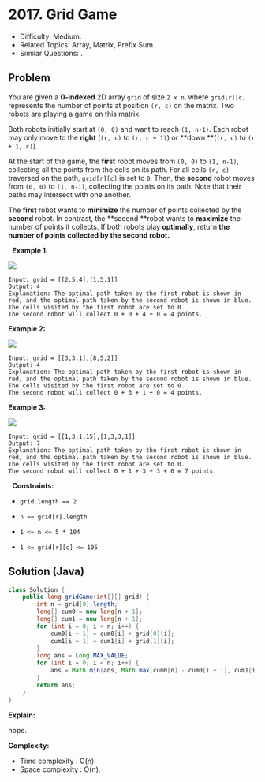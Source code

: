 # 2017. Grid Game

- Difficulty: Medium.
- Related Topics: Array, Matrix, Prefix Sum.
- Similar Questions: .

## Problem

You are given a **0-indexed** 2D array ```grid``` of size ```2 x n```, where ```grid[r][c]``` represents the number of points at position ```(r, c)``` on the matrix. Two robots are playing a game on this matrix.

Both robots initially start at ```(0, 0)``` and want to reach ```(1, n-1)```. Each robot may only move to the **right** (```(r, c)``` to ```(r, c + 1)```) or **down **(```(r, c)``` to ```(r + 1, c)```).

At the start of the game, the **first** robot moves from ```(0, 0)``` to ```(1, n-1)```, collecting all the points from the cells on its path. For all cells ```(r, c)``` traversed on the path, ```grid[r][c]``` is set to ```0```. Then, the **second** robot moves from ```(0, 0)``` to ```(1, n-1)```, collecting the points on its path. Note that their paths may intersect with one another.

The **first** robot wants to **minimize** the number of points collected by the **second** robot. In contrast, the **second **robot wants to **maximize** the number of points it collects. If both robots play **optimally**, return **the **number of points** collected by the **second** robot.**

 
**Example 1:**

![](https://assets.leetcode.com/uploads/2021/09/08/a1.png)

```
Input: grid = [[2,5,4],[1,5,1]]
Output: 4
Explanation: The optimal path taken by the first robot is shown in red, and the optimal path taken by the second robot is shown in blue.
The cells visited by the first robot are set to 0.
The second robot will collect 0 + 0 + 4 + 0 = 4 points.
```

**Example 2:**

![](https://assets.leetcode.com/uploads/2021/09/08/a2.png)

```
Input: grid = [[3,3,1],[8,5,2]]
Output: 4
Explanation: The optimal path taken by the first robot is shown in red, and the optimal path taken by the second robot is shown in blue.
The cells visited by the first robot are set to 0.
The second robot will collect 0 + 3 + 1 + 0 = 4 points.
```

**Example 3:**

![](https://assets.leetcode.com/uploads/2021/09/08/a3.png)

```
Input: grid = [[1,3,1,15],[1,3,3,1]]
Output: 7
Explanation: The optimal path taken by the first robot is shown in red, and the optimal path taken by the second robot is shown in blue.
The cells visited by the first robot are set to 0.
The second robot will collect 0 + 1 + 3 + 3 + 0 = 7 points.
```

 
**Constraints:**


	
- ```grid.length == 2```
	
- ```n == grid[r].length```
	
- ```1 <= n <= 5 * 104```
	
- ```1 <= grid[r][c] <= 105```



## Solution (Java)

```java
class Solution {
    public long gridGame(int[][] grid) {
        int n = grid[0].length;
        long[] cum0 = new long[n + 1];
        long[] cum1 = new long[n + 1];
        for (int i = 0; i < n; i++) {
            cum0[i + 1] = cum0[i] + grid[0][i];
            cum1[i + 1] = cum1[i] + grid[1][i];
        }
        long ans = Long.MAX_VALUE;
        for (int i = 0; i < n; i++) {
            ans = Math.min(ans, Math.max(cum0[n] - cum0[i + 1], cum1[i]));
        }
        return ans;
    }
}
```

**Explain:**

nope.

**Complexity:**

* Time complexity : O(n).
* Space complexity : O(n).

